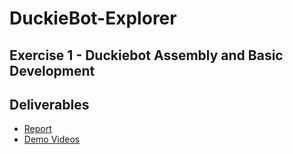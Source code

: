 # DuckieBot-Explorer

## Exercise 1 - Duckiebot Assembly and Basic Development

## Deliverables
- [Report]()
- [Demo Videos](Exercise%201%20-%20Duckiebot%20Assembly%20and%20Basic%20Development/Videos/Duckiebot%20driving%20in%20a%20straight%20line%20(2%20m).MOV)
